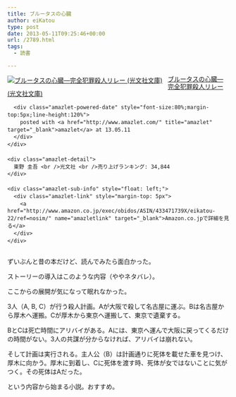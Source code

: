 ```yaml
---
title: ブルータスの心臓
author: eiKatou
type: post
date: 2013-05-11T09:25:46+00:00
url: /2789.html
tags:
  - 読書

---
```

<div class="amazlet-box" style="margin-bottom:0px;">
  <div class="amazlet-image" style="float:left;margin:0px 12px 1px 0px;">
    <a href="http://www.amazon.co.jp/exec/obidos/ASIN/433471739X/eikatou-22/ref=nosim/" name="amazletlink" target="_blank"><img src="http://ecx.images-amazon.com/images/I/51x5at%2B0AxL._SL160_.jpg" alt="ブルータスの心臓―完全犯罪殺人リレー (光文社文庫)" style="border: none;" /></a>
  </div>
  
  <div class="amazlet-info" style="line-height:120%; margin-bottom: 10px">
    <div class="amazlet-name" style="margin-bottom:10px;line-height:120%">
      <a href="http://www.amazon.co.jp/exec/obidos/ASIN/433471739X/eikatou-22/ref=nosim/" name="amazletlink" target="_blank">ブルータスの心臓―完全犯罪殺人リレー (光文社文庫)</a></p> 
      
      <div class="amazlet-powered-date" style="font-size:80%;margin-top:5px;line-height:120%">
        posted with <a href="http://www.amazlet.com/" title="amazlet" target="_blank">amazlet</a> at 13.05.11
      </div>
    </div>
    
    <div class="amazlet-detail">
      東野 圭吾 <br />光文社 <br />売り上げランキング: 34,844
    </div>
    
    <div class="amazlet-sub-info" style="float: left;">
      <div class="amazlet-link" style="margin-top: 5px">
        <a href="http://www.amazon.co.jp/exec/obidos/ASIN/433471739X/eikatou-22/ref=nosim/" name="amazletlink" target="_blank">Amazon.co.jpで詳細を見る</a>
      </div>
    </div>
  </div>
  
  <div class="amazlet-footer" style="clear: left">
  </div>
</div>

ずいぶんと昔の本だけど、読んでみたら面白かった。

ストーリーの導入はこのような内容（ややネタバレ）。
  
ここからの展開が気になって眠れなかった。

3人（A, B, C）が行う殺人計画。Aが大阪で殺して名古屋に運ぶ。Bは名古屋から厚木へ運搬。Cが厚木から東京へ運搬して、東京で遺棄する。

BとCは死亡時間にアリバイがある。Aには、東京へ運んで大阪に戻ってくるだけの時間がない。3人の共謀が分からなければ、アリバイは崩れない。

そして計画は実行される。主人公（B）は計画通りに死体を載せた車を見つけ、厚木に向かう。厚木に到着し、Cに死体を渡す時、死体が女ではないことに気がつく。その死体はAだった。

という内容から始まる小説。おすすめ。

